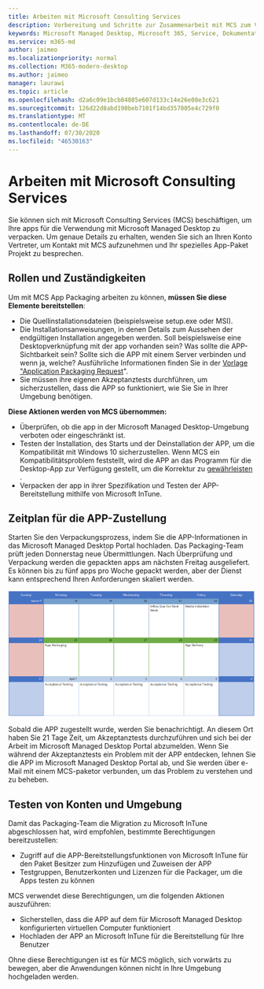 ```yaml
---
title: Arbeiten mit Microsoft Consulting Services
description: Vorbereitung und Schritte zur Zusammenarbeit mit MCS zum Verpacken Ihrer Apps
keywords: Microsoft Managed Desktop, Microsoft 365, Service, Dokumentation, apps, MCS, Packaging
ms.service: m365-md
author: jaimeo
ms.localizationpriority: normal
ms.collection: M365-modern-desktop
ms.author: jaimeo
manager: laurawi
ms.topic: article
ms.openlocfilehash: d2a6c09e1bcb84885e607d133c14e26e08e3c621
ms.sourcegitcommit: 126d22d8abd190beb7101f14bd357005e4c729f0
ms.translationtype: MT
ms.contentlocale: de-DE
ms.lasthandoff: 07/30/2020
ms.locfileid: "46530163"
---
```

# <a name="working-with-microsoft-consulting-services"></a>Arbeiten mit Microsoft Consulting Services

Sie können sich mit Microsoft Consulting Services (MCS) beschäftigen, um Ihre apps für die Verwendung mit Microsoft Managed Desktop zu verpacken. Um genaue Details zu erhalten, wenden Sie sich an Ihren Konto Vertreter, um Kontakt mit MCS aufzunehmen und Ihr spezielles App-Paket Projekt zu besprechen.

## <a name="roles-and-responsibilities"></a>Rollen und Zuständigkeiten

Um mit MCS App Packaging arbeiten zu können, **müssen Sie diese Elemente bereitstellen**:

- Die Quellinstallationsdateien (beispielsweise setup.exe oder MSI).
- Die Installationsanweisungen, in denen Details zum Aussehen der endgültigen Installation angegeben werden. Soll beispielsweise eine Desktopverknüpfung mit der app vorhanden sein? Was sollte die APP-Sichtbarkeit sein? Sollte sich die APP mit einem Server verbinden und wenn ja, welche? Ausführliche Informationen finden Sie in der [Vorlage "Application Packaging Request](https://github.com/MicrosoftDocs/microsoft-365-docs/raw/public/microsoft-365/managed-desktop/get-ready/downloads/app-packaging-template.docx)".
- Sie müssen ihre eigenen Akzeptanztests durchführen, um sicherzustellen, dass die APP so funktioniert, wie Sie Sie in Ihrer Umgebung benötigen.

**Diese Aktionen werden von MCS übernommen:**

- Überprüfen, ob die app in der Microsoft Managed Desktop-Umgebung verboten oder eingeschränkt ist.
- Testen der Installation, des Starts und der Deinstallation der APP, um die Kompatibilität mit Windows 10 sicherzustellen. Wenn MCS ein Kompatibilitätsproblem feststellt, wird die APP an das Programm für die Desktop-App zur Verfügung gestellt, um die Korrektur zu [gewährleisten](https://docs.microsoft.com/fasttrack/win-10-desktop-app-assure) .
- Verpacken der app in ihrer Spezifikation und Testen der APP-Bereitstellung mithilfe von Microsoft InTune.

## <a name="app-delivery-schedule"></a>Zeitplan für die APP-Zustellung

Starten Sie den Verpackungsprozess, indem Sie die APP-Informationen in das Microsoft Managed Desktop Portal hochladen. Das Packaging-Team prüft jeden Donnerstag neue Übermittlungen. Nach Überprüfung und Verpackung werden die gepackten apps am nächsten Freitag ausgeliefert. Es können bis zu fünf apps pro Woche gepackt werden, aber der Dienst kann entsprechend Ihren Anforderungen skaliert werden.

![Kalender mit App-Zufluss an einem Donnerstag (dem 21. in diesem Beispiel), Medienüberprüfung am nächsten Tag, Verpacken am folgenden Montag (25.) und App-Zustellung am darauffolgenden Freitag (29.)](../../media/MCS-cal.png)

Sobald die APP zugestellt wurde, werden Sie benachrichtigt. An diesem Ort haben Sie 21 Tage Zeit, um Akzeptanztests durchzuführen und sich bei der Arbeit im Microsoft Managed Desktop Portal abzumelden. Wenn Sie während der Akzeptanztests ein Problem mit der APP entdecken, lehnen Sie die APP im Microsoft Managed Desktop Portal ab, und Sie werden über e-Mail mit einem MCS-paketor verbunden, um das Problem zu verstehen und zu beheben.

## <a name="testing-accounts-and-environment"></a>Testen von Konten und Umgebung

Damit das Packaging-Team die Migration zu Microsoft InTune abgeschlossen hat, wird empfohlen, bestimmte Berechtigungen bereitzustellen:
 
-   Zugriff auf die APP-Bereitstellungsfunktionen von Microsoft InTune für den Paket Besitzer zum Hinzufügen und Zuweisen der APP 
-   Testgruppen, Benutzerkonten und Lizenzen für die Packager, um die Apps testen zu können

MCS verwendet diese Berechtigungen, um die folgenden Aktionen auszuführen:
 
-   Sicherstellen, dass die APP auf dem für Microsoft Managed Desktop konfigurierten virtuellen Computer funktioniert
-   Hochladen der APP an Microsoft InTune für die Bereitstellung für Ihre Benutzer

Ohne diese Berechtigungen ist es für MCS möglich, sich vorwärts zu bewegen, aber die Anwendungen können nicht in Ihre Umgebung hochgeladen werden.


